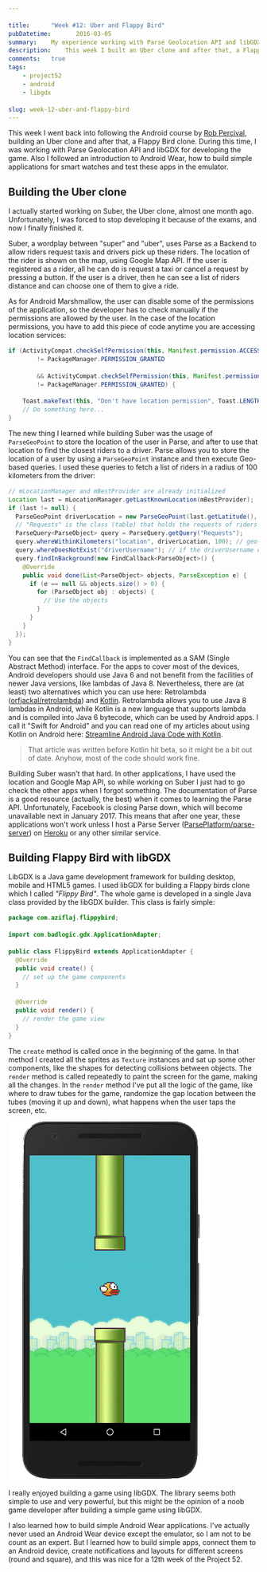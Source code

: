 ```yaml
---

title:      "Week #12: Uber and Flappy Bird"
pubDatetime:       2016-03-05
summary:    My experience working with Parse Geolocation API and libGDX
description:    This week I built an Uber clone and after that, a Flappy Bird clone. I had the chance to work with Parse Geolocation API and libGDX for developing the game. Also I followed an introduction to Android Wear, how to build simple applications for smart watches and test these apps in the emulator.
comments:   true
tags:
    - project52
    - android
    - libgdx

slug: week-12-uber-and-flappy-bird
---
```


This week I went back into following the Android course by [Rob Percival](https://twitter.com/techedrob), building an Uber clone and after that, a Flappy Bird clone. During this time, I was working with Parse Geolocation API and libGDX for developing the game. Also I followed an introduction to Android Wear, how to build simple applications for smart watches and test these apps in the emulator.

## Building the Uber clone
I actually started working on Suber, the Uber clone, almost one month ago. Unfortunately, I was forced to stop developing it because of the exams, and now I finally finished it.

Suber, a wordplay between "super" and "uber", uses Parse as a Backend to allow riders request taxis and drivers pick up these riders. The location of the rider is shown on the map, using Google Map API. If the user is registered as a rider, all he can do is request a taxi or cancel a request by pressing a button. If the user is a driver, then he can see a list of riders distance and can choose one of them to give a ride.

As for Android Marshmallow, the user can disable some of the permissions of the application, so the developer has to check manually if the permissions are allowed by the user. In the case of the location permissions, you have to add this piece of code anytime you are accessing location services:

```java
if (ActivityCompat.checkSelfPermission(this, Manifest.permission.ACCESS_FINE_LOCATION)
        != PackageManager.PERMISSION_GRANTED

        && ActivityCompat.checkSelfPermission(this, Manifest.permission.ACCESS_COARSE_LOCATION)
        != PackageManager.PERMISSION_GRANTED) {

    Toast.makeText(this, "Don't have location permission", Toast.LENGTH_LONG).show();
    // Do something here...
}
```

The new thing I learned while building Suber was the usage of `ParseGeoPoint` to store the location of the user in Parse, and after to use that location to find the closest riders to a driver. Parse allows you to store the location of a user by using a `ParseGeoPoint` instance and then execute Geo-based queries. I used these queries to fetch a list of riders in a radius of 100 kilometers from the driver:

```java
// mLocationManager and mBestProvider are already initialized
Location last = mLocationManager.getLastKnownLocation(mBestProvider);
if (last != null) {
  ParseGeoPoint driverLocation = new ParseGeoPoint(last.getLatitude(), last.getLongitude());
  // "Requests" is the class (table) that holds the requests of riders for a driver
  ParseQuery<ParseObject> query = ParseQuery.getQuery("Requests");
  query.whereWithinKilometers("location", driverLocation, 100); // geo-based query
  query.whereDoesNotExist("driverUsername"); // if the driverUsername exists, the rider already has found a taxi
  query.findInBackground(new FindCallback<ParseObject>() {
    @Override
    public void done(List<ParseObject> objects, ParseException e) {
      if (e == null && objects.size() > 0) {
        for (ParseObject obj : objects) {
          // Use the objects
        }
      }
    }
  });
}
```

You can see that the `FindCallback` is implemented as a SAM (Single Abstract Method) interface. For the apps to cover most of the devices, Android developers should use Java 6 and not benefit from the facilities of newer Java versions, like lambdas of Java 8. Nevertheless, there are (at least) two alternatives which you can use here: Retrolambda ([orfjackal/retrolambda](https://github.com/orfjackal/retrolambda)) and [Kotlin](https://kotlinlang.org/). Retrolambda allows you to use Java 8 lambdas in Android, while Kotlin is a new language that supports lambda and is compiled into Java 6 bytecode, which can be used by Android apps. I call it "Swift for Android" and you can read one of my articles about using Kotlin on Android here: [Streamline Android Java Code with Kotlin](http://www.sitepoint.com/streamline-android-java-code-with-kotlin/).

> That article was written before Kotlin hit beta, so it might be a bit out of date. Anyhow, most of the code should work fine.

Building Suber wasn't that hard. In other applications, I have used the location and Google Map API, so while working on Suber I just had to go check the other apps when I forgot something. The documentation of Parse is a good resource (actually, the best) when it comes to learning the Parse API. Unfortunately, Facebook is closing Parse down, which will become unavailable next in January 2017. This means that after one year, these applications won't work unless I host a Parse Server ([ParsePlatform/parse-server](https://github.com/ParsePlatform/parse-server)) on [Heroku](https://devcenter.heroku.com/articles/deploying-a-parse-server-to-heroku) or any other similar service.

## Building Flappy Bird with libGDX
LibGDX is a Java game development framework for building desktop, mobile and HTML5 games. I used libGDX for building a Flappy birds clone which I called _"Flippy Bird"_. The whole game is developed in a single Java class provided by the libGDX builder. This class is fairly simple:

```java
package com.aziflaj.flippybird;

import com.badlogic.gdx.ApplicationAdapter;

public class FlippyBird extends ApplicationAdapter {
  @Override
  public void create() {
    // set up the game components
  }

  @Override
  public void render() {
    // render the game view
  }
}
```

The `create` method is called once in the beginning of the game. In that method I created all the sprites as `Texture` instances and sat up some other components, like the shapes for detecting collisions between objects. The `render` method is called repeatedly to paint the screen for the game, making all the changes. In the `render` method I've put all the logic of the game, like where to draw tubes for the game, randomize the gap location between the tubes (moving it up and down), what happens when the user taps the screen, etc.

![flippy bird](https://raw.githubusercontent.com/aziflaj/aziflaj.github.io/master/images/52-projects/week12/flippy.png)

I really enjoyed building a game using libGDX. The library seems both simple to use and very powerful, but this might be the opinion of a noob game developer after building a simple game using libGDX.

I also learned how to build simple Android Wear applications. I've actually never used an Android Wear device except the emulator, so I am not to be count as an expert. But I learned how to build simple apps, connect them to an Android device, create notifications and layouts for different screens (round and square), and this was nice for a 12th week of the Project 52.
